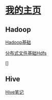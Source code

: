 # [我的主页](https://github.com/justdoitMr/rzf.github.io)

## Hadoop

[Hadoop基础](https://github.com/justdoitMr/rzf.github.io/blob/main/Note/Hadoop%E5%9F%BA%E7%A1%80.md)

[分布式文件基础Hdfs](https://github.com/justdoitMr/rzf.github.io/blob/main/Note/Hadoop%E5%9F%BA%E7%A1%80.md)

[]



## Hive

[Hive笔记](https://github.com/justdoitMr/rzf.github.io/blob/main/Note/Hive.md)